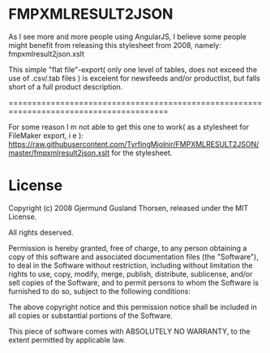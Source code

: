 FMPXMLRESULT2JSON
=================

As I see more and more people using AngularJS, I believe some people might benefit from
releasing this stylesheet from 2008, namely: fmpxmlresult2json.xslt

This simple "flat file"-export( only one level of tables, does not exceed the use of
.csv/.tab files ) is excelent for newsfeeds and/or productlist, but falls short of a
full product description.

========================================================================================

For some reason I m not able to get this one to work( as a stylesheet for FileMaker export, i e ):
https://raw.githubusercontent.com/TyrfingMjolnir/FMPXMLRESULT2JSON/master/fmpxmlresult2json.xslt
for the stylesheet.



License
=======

Copyright (c) 2008 Gjermund Gusland Thorsen, released under the MIT License.

All rights deserved.

Permission is hereby granted, free of charge, to any person obtaining a copy of this software and associated documentation files (the "Software"), to deal in the Software without restriction, including without limitation the rights to use, copy, modify, merge, publish, distribute, sublicense, and/or sell copies of the Software, and to permit persons to whom the Software is furnished to do so, subject to the following conditions:

The above copyright notice and this permission notice shall be included in all copies or substantial portions of the Software.

This piece of software comes with ABSOLUTELY NO WARRANTY, to the extent permitted by applicable law.
